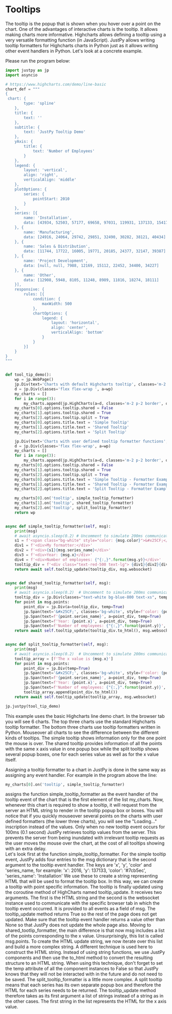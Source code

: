 # Tooltips
The tooltip is the popup that is shown when you hover over a point on the chart. One of the advantages of interactive charts is the tooltip. It allows making charts more informative. Highcharts allows defining a tooltip using a very versatile formatting function (in JavaScript). JustPy allows writing tooltip formatters for Highcharts charts in Python just as it allows writing other event handlers in Python. Let's look at a concrete example.

Please run the program below:
```python
import justpy as jp
import asyncio

# https://www.highcharts.com/demo/line-basic
chart_def = """
{
 chart: {
        type: 'spline'
    },
    title: {
        text: ''
    },
    subtitle: {
        text: 'JustPy Tooltip Demo'
    },
    yAxis: {
        title: {
            text: 'Number of Employees'
        }
    },
    legend: {
        layout: 'vertical',
        align: 'right',
        verticalAlign: 'middle'
    },
    plotOptions: {
        series: {
            pointStart: 2010
        }
    },
    series: [{
        name: 'Installation',
        data: [43934, 52503, 57177, 69658, 97031, 119931, 137133, 154175]
    }, {
        name: 'Manufacturing',
        data: [24916, 24064, 29742, 29851, 32490, 30282, 38121, 40434]
    }, {
        name: 'Sales & Distribution',
        data: [11744, 17722, 16005, 19771, 20185, 24377, 32147, 39387]
    }, {
        name: 'Project Development',
        data: [null, null, 7988, 12169, 15112, 22452, 34400, 34227]
    }, {
        name: 'Other',
        data: [12908, 5948, 8105, 11248, 8989, 11816, 18274, 18111]
    }],
    responsive: {
        rules: [{
            condition: {
                maxWidth: 500
            },
            chartOptions: {
                legend: {
                    layout: 'horizontal',
                    align: 'center',
                    verticalAlign: 'bottom'
                }
            }
        }]
    }
}
"""


def tool_tip_demo():
    wp = jp.WebPage()
    jp.Div(text='Charts with default Highcharts tooltip', classes='m-2 p-2 text-xl bg-blue-500 text-white',a =wp)
    d = jp.Div(classes='flex flex-wrap ', a=wp)
    my_charts = []
    for i in range(3):
        my_charts.append(jp.HighCharts(a=d, classes='m-2 p-2 border', options=chart_def))
    my_charts[0].options.tooltip.shared = False
    my_charts[1].options.tooltip.shared = True
    my_charts[2].options.tooltip.split = True
    my_charts[0].options.title.text = 'Simple Tooltip'
    my_charts[1].options.title.text = 'Shared Tooltip'
    my_charts[2].options.title.text = 'Split Tooltip'

    jp.Div(text='Charts with user defined tooltip formatter functions', classes='m-2 p-2 text-xl bg-blue-500 text-white', a=wp)
    d = jp.Div(classes='flex flex-wrap', a=wp)
    my_charts = []
    for i in range(3):
        my_charts.append(jp.HighCharts(a=d, classes='m-2 p-2 border', options=chart_def))
    my_charts[0].options.tooltip.shared = False
    my_charts[1].options.tooltip.shared = True
    my_charts[2].options.tooltip.split = True
    my_charts[0].options.title.text = 'Simple Tooltip - Formatter Example'
    my_charts[1].options.title.text = 'Shared Tooltip - Formatter Example'
    my_charts[2].options.title.text = 'Split Tooltip - Formatter Example'

    my_charts[0].on('tooltip', simple_tooltip_formatter)
    my_charts[1].on('tooltip', shared_tooltip_formatter)
    my_charts[2].on('tooltip', split_tooltip_formatter)
    return wp


async def simple_tooltip_formatter(self, msg):
    print(msg)
    # await asyncio.sleep(0.2) # Uncomment to simulate 200ms communication delay
    s1 = f'<span class="bg-white" style="color: {msg.color}">&#x25CF;</span>'
    div1 = f'<div>My formatter:</div>'
    div2 = f'<div>{s1}{msg.series_name}</div>'
    div3 = f'<div>Year: {msg.x}</div>'
    div4 = f'<div>Number of employees: {"{:,}".format(msg.y)}</div>'
    tooltip_div = f'<div class="text-red-500 text-lg"> {div1}{div2}{div3}{div4}</div>'
    return await self.tooltip_update(tooltip_div, msg.websocket)


async def shared_tooltip_formatter(self, msg):
    print(msg)
    # await asyncio.sleep(0.2)  # Uncomment to simulate 200ms communication delay
    tooltip_div = jp.Div(classes="text-white bg-blue-800 text-xs", temp=True)
    for point in msg.points:
        point_div = jp.Div(a=tooltip_div, temp=True)
        jp.Span(text='&#x25CF;', classes='bg-white', style=f'color: {point.color}', a=point_div, temp=True)
        jp.Span(text=f'{point.series_name}', a=point_div, temp=True)
        jp.Span(text=f'Year: {point.x}', a=point_div, temp=True)
        jp.Span(text=f'Number of employees: {"{:,}".format(point.y)}', a=point_div, temp=True)
    return await self.tooltip_update(tooltip_div.to_html(), msg.websocket)


async def split_tooltip_formatter(self, msg):
    print(msg)
    # await asyncio.sleep(0.2)  # Uncomment to simulate 200ms communication delay
    tooltip_array = [f'The x value is {msg.x}']
    for point in msg.points:
        point_div = jp.Div(temp=True)
        jp.Span(text='&#x25CF;', classes='bg-white', style=f'color: {point.color}', a=point_div, temp=True)
        jp.Span(text=f'{point.series_name}', a=point_div, temp=True)
        jp.Span(text=f'Year: {point.x}', a=point_div, temp=True)
        jp.Span(text=f'Number of employees: {"{:,}".format(point.y)}', a=point_div, temp=True)
        tooltip_array.append(point_div.to_html())
    return await self.tooltip_update(tooltip_array, msg.websocket)

jp.justpy(tool_tip_demo)
```

This example uses the basic Highcharts line demo chart. In the browser tab you will see 6 charts. The top three charts use the standard Highcharts tooltip formatter. The bottom three charts use tooltip formatters written in Python. Mouseover all charts to see the difference between the different kinds of tooltips. The simple tooltip shows information only for the one point the mouse is over. The shared tooltip provides information of all the points with the same x axis value in one popup box while the split tooltip shows several popup boxes, one for each series value as well as for the x value itself. 

Assigning a tooltip formatter to a chart in JustPy is done in the same way as assigning any event handler. For example in the program above the line:
```python
my_charts[0].on('tooltip', simple_tooltip_formatter)
```

assigns the function simple_tooltip_formatter as the event handler of the tooltip event of the chart that is the first element of the list my_charts. Now, whenever this chart is required to show a tooltip, it will request from the server an HTML string to render in the tooltip popup box or boxes.
You will notice that if you quickly mouseover several points on the charts with user defined formatters (the lower three charts), you will see the "Loading…" inscription instead of the values. Only when no new tooltip event occurs for 100ms (0.1 second) JustPy retrieves tooltip values from the server. This prevents the server from being inundated with irrelevant tooltip requests as the user moves the mouse over the chart, at the cost of all tooltips showing with an extra delay.  
Let's look first at the function simple_tooltip_formatter. For the simple tooltip event, JustPy adds four entries to the msg dictionary that is the second argument to the tooltip event handler. The keys are 'x', 'y', 'color' and 'series_name, for example:
'x': 2016, 'y': 137133, 'color': '#7cb5ec', 'series_name': 'Installation'
We use these to create a string representing HTML that will be used to format the tooltip box. In this way, we can create a tooltip with point specific information. 
The tooltip is finally updated using the coroutine method of HighCharts named tooltip_update. It receives two arguments. The first is the HTML string and the second is the websocket instance used to communicate with the specific browser tab in which the tooltip event occurred. It is provided to all events as a field of msg.  The tooltip_update method returns True so the rest of the page does not get updated. Make sure that the tooltip event handler returns a value other than None so that JustPy does not update the whole page also. 
Moving to shared_tootlip_formatter, the main difference is that now msg includes a list of the points corresponding to the x value. Unsurprisingly, this list is called msg.points. To create the HTML update string, we now iterate over this list and build a more complex string. A different technique is used here to construct the HTML string. Instead of using string functions, we use JustPy components and then use the to_html method to convert the resulting structure to an HTML string. When using this technique, don't forget to set the temp attribute of all the component instances to False so that JustPy knows that they will not be interacted with in the future and do not need to be saved.
The split_tooltip_formatter is a little more complex. A split tooltip means that each series has its own separate popup box and therefore the HTML for each series needs to be returned. The tooltip_update method therefore takes as its first argument a list of strings instead of a string as in the other cases. The first string in the list represents the HTML for the x axis value. 
